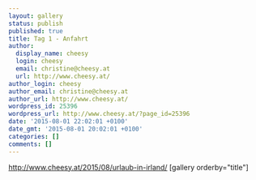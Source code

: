 ```yaml
---
layout: gallery
status: publish
published: true
title: Tag 1 - Anfahrt
author:
  display_name: cheesy
  login: cheesy
  email: christine@cheesy.at
  url: http://www.cheesy.at/
author_login: cheesy
author_email: christine@cheesy.at
author_url: http://www.cheesy.at/
wordpress_id: 25396
wordpress_url: http://www.cheesy.at/?page_id=25396
date: '2015-08-01 22:02:01 +0100'
date_gmt: '2015-08-01 20:02:01 +0100'
categories: []
comments: []
---
```

http://www.cheesy.at/2015/08/urlaub-in-irland/
[gallery orderby="title"]
